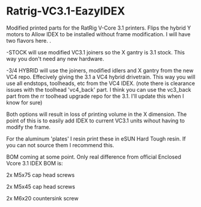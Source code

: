 # Ratrig-VC3.1-EazyIDEX
Modified printed parts for the RatRig V-Core 3.1 printers. Flips the hybrid Y motors to Allow IDEX to be installed without frame modification. I will have two flavors here. .

-STOCK will use modified VC3.1 joiners so the X gantry is 3.1 stock. This way you don't need any new hardware.

-3/4 HYBRID will use the joiners, modified idlers and X gantry from the new VC4 repo. Effecively giving the 3.1 a VC4 hybrid drivetrain. This way you will use all endstops, toolheads, etc from the VC4 IDEX. (note there is clearance issues with the toolhead 'vc4_back' part. I think you can use the vc3_back part from the rr toolhead upgrade repo for the 3.1. I'll update this when I know for sure)

Both options will result in loss of printing volume in the X dimension. The point of this is to easily add IDEX to current VC3.1 units wihout having to modify the frame.

For the aluminum 'plates' I resin print these in eSUN Hard Tough resin. If you can not source them I recommend this.

BOM coming at some point. Only real difference from official Enclosed Vcore 3.1 IDEX BOM is: 

2x M5x75 cap head screws

2x M5x45 cap head screws

2x M6x20 countersink screw

